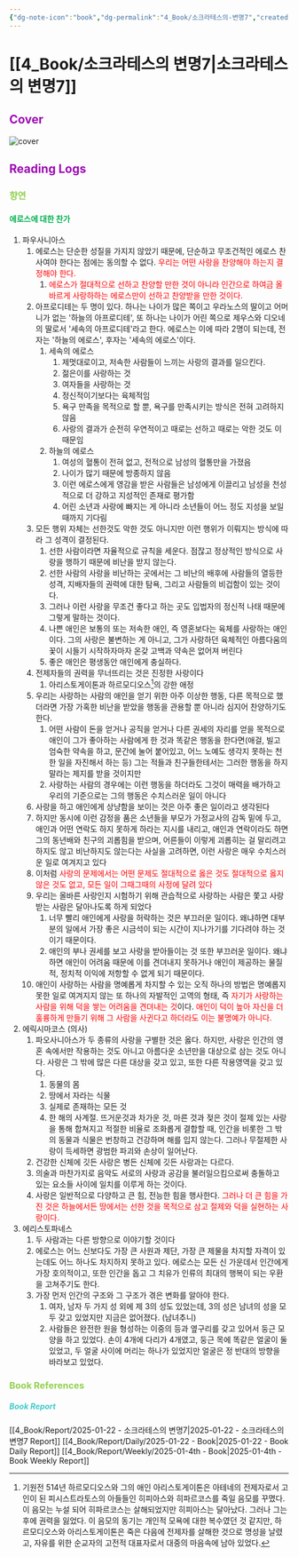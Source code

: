 ```yaml
---
{"dg-note-icon":"book","dg-permalink":"4_Book/소크라테스의-변명7","created-date":"2025-01-22 8:48:30 am","date":"2025-01-22","type":"book","tags":["book"],"aliases":null,"category":"Philosophy","author":"플라톤","publisher":"현대지성","publishDate":"2019-11-15T00:00:00.000+09:00","pages":"525","cover":"http://books.google.com/books/content?id=4_m-DwAAQBAJ&printsec=frontcover&img=1&zoom=1&edge=curl&source=gbs_api","rating":null,"status":"<progress max=100 value=0> </progress> 0%","dg-publish":true,"permalink":"/4_Book/소크라테스의-변명7/","dgPassFrontmatter":true,"noteIcon":"book"}
---
```



# [[4_Book/소크라테스의 변명7\|소크라테스의 변명7]]
## <font color="#9d0ab3">Cover</font>
![cover](http://books.google.com/books/content?id=4_m-DwAAQBAJ&printsec=frontcover&img=1&zoom=1&edge=curl&source=gbs_api)
## <font color="#9d0ab3">Reading Logs </font>
### <font color="#92d050">향연</font>
#### <font color="#00b050">에로스에 대한 찬가</font>
1. 파우사니아스
	1. 에로스는 단순한 성질을 가지지 않았기 때문에, 단순하고 무조건적인 에로스 찬사여야 한다는 점에는 동의할 수 없다. <font color="#ff0000">우리는 어떤 사랑을 찬양해야 하는지 결정해야 한다.</font>
		1. <font color="#ff0000">에로스가 절대적으로 선하고 찬양할 만한 것이 아니라 인간으로 하여금 올바르게 사랑하하는 에로스만이 선하고 찬양받을 만한 것이다.</font>
	2. 아프로디테는 두 명이 있다. 하나는 나이가 많은 쪽이고 우라노스의 딸이고 어머니가 없는 '하늘의 아프로디테', 또 하나는 나이가 어린 쪽으로 제우스와 디오네의 딸로서 '세속의 아프로디테'라고 한다. 에로스는 이에 따라 2명이 되는데, 전자는 '하늘의 에로스', 후자는 '세속의 에로스'이다. 
		1. 세속의 에로스
			1. 제멋대로이고, 저속한 사람들이 느끼는 사랑의 결과를 일으킨다.
			2. 젊은이를 사랑하는 것
			3. 여자들을 사랑하는 것
			4. 정신적이기보다는 육체적임
			5. 욕구 만족을 목적으로 할 뿐, 욕구를 만족시키는 방식은 전혀 고려하지 않음
			6. 사랑의 결과가 순전히 우연적이고 때로는 선하고 때로는 악한 것도 이 때문임
		2. 하늘의 에로스
			1. 여성의 혈통이 전혀 없고, 전적으로 남성의 혈통만을 가졌음
			2. 나이가 많기 때문에 방종하지 않음
			3. 이런 에로스에게 영감을 받은 사람들은 남성에게 이끌리고 남성을 천성적으로 더 강하고 지성적인 존재로 평가함
			4. 어린 소년과 사랑에 빠지는 게 아니라 소년들이 어느 정도 지성을 보일 때까지 기다림
	3. 모든 행위 자체는 선한것도 악한 것도 아니지만 이런 행위가 이뤄지는 방식에 따라 그 성격이 결정된다.
		1. 선한 사람이라면 자율적으로 규칙을 세운다. 점잖고 정상적인 방식으로 사랑을 행하기 때문에 비난을 받지 않는다.
		2. 선한 사람의 사랑을 비난하는 곳에서는 그 비난의 배후에 사람들의 열등한 성격, 지배자들의 권력에 대한 탐욕, 그리고 사람들의 비겁함이 있는 것이다.
		3. 그러나 이런 사랑을 무조건 좋다고 하는 곳도 입법자의 정신적 나태 때문에 그렇게 말하는 것이다.
		4. 나쁜 애인은 보통의 또는 저속한 애인, 즉 영혼보다는 육체를 사랑하는 애인이다. 그의 사랑은 불변하는 게 아니고, 그가 사랑하던 육체적인 아름다움의 꽃이 시들기 시작하자마자 온갖 고백과 약속은 없어져 버린다
		5. 좋은 애인은 평생동안 애인에게 충실하다. 
	4. 전제자들의 권력을 무너뜨리는 것은 진정한 사랑이다
		1. 아리스토게이톤과 하르모디오스[^1]의 강한 애정
	5. 우리는 사랑하는 사람의 애인을 얻기 위한 아주 이상한 행동, 다른 목적으로 했더라면 가장 가혹한 비난을 받았을 행동을 관용할 뿐 아니라 심지어 찬양하기도 한다.
		1. 어떤 사람이 돈을 얻거나 공직을 얻거나 다른 권세의 자리를 얻을 목적으로 애인이 그가 좋아하는 사람에게 한 것과 똑같은 행동을 한다면(애걸, 빌고 엄숙한 약속을 하고, 문간에 눌어 붙어있고, 어느 노예도 생각지 못하는 천한 일을 자진해서 하는 등) 그는 적들과 친구들한테서는 그러한 행동을 하지 말라는 제지를 받을 것이지만
		2. 사랑하는 사람의 경우에는 이런 행동을 하더라도 그것이 매력을 배가하고 우리의 기준으로는 그의 행동은 수치스러운 일이 아니다
	6. 사랑을 하고 애인에게 상냥함을 보이는 것은 아주 좋은 일이라고 생각된다
	7. 하지만 동시에 이런 감정을 품은 소년들을 부모가 가정교사의 감독 밑에 두고, 애인과 어떤 연락도 하지 못하게 하라는 지시를 내리고, 애인과 연락이라도 하면 그의 동년배와 친구의 괴롭힘을 받으며, 어른들이 이렇게 괴롭히는 걸 말리려고 하지도 않고 비난하지도 않는다는 사실을 고려하면, 이런 사랑은 매우 수치스러운 일로 여겨지고 있다
	8. 이처럼 <font color="#ff0000">사랑의 문제에서는 어떤 문제도 절대적으로 옳은 것도 절대적으로 옳지 않은 것도 없고, 모든 일이 그때그때의 사정에 달려 있다</font>
	9. 우리는 올바른 사랑인지 시험하기 위해 관습적으로 사랑하는 사람은 쫓고 사랑받는 사람은 달아나도록 하게 되었다
		1. 너무 빨리 애인에게 사랑을 허락하는 것은 부끄러운 일이다. 왜냐하면 대부분의 일에서 가장 좋은 시금석이 되는 시간이 지나가기를 기다려야 하는 것이기 때문이다.
		2. 애인의 부나 권세를 보고 사랑을 받아들이는 것 또한 부끄러운 일이다. 왜냐하면 애인이 어려움 때문에 이를 견뎌내지 못하거나 애인이 제공하는 물질적, 정치적 이익에 저항할 수 없게 되기 때문이다.
	10. 애인이 사랑하는 사람을 명예롭게 차지할 수 있는 오직 하나의 방법은 명예롭지 못한 일로 여겨지지 않는 또 하나의 자발적인 고역의 형태, 즉 <font color="#ff0000">자기가 사랑하는 사람을 위해 덕을 쌓는 어려움을 견뎌내는 것</font>이다. <font color="#ff0000">애인이 덕이 높아 자신을 더 훌륭하게 만들기 위해 그 사람을 사귄다고 하더라도 이는 불명예가 아니다.</font>
2. 에릭시마코스 (의사)
	1. 파오사니아스가 두 종류의 사랑을 구별한 것은 옳다. 하지만, 사랑은 인간의 영혼 속에서만 작용하는 것도 아니고 아름다운 소년만을 대상으로 삼는 것도 아니다. 사랑은 그 밖에 많은 다른 대상을 갖고 있고, 또한 다른 작용영역을 갖고 있다. 
		1. 동물의 몸
		2. 땅에서 자라는 식물
		3. 실제로 존재하는 모든 것
		4. 한 해의 사계절. 뜨거운것과 차가운 것, 마른 것과 젖은 것이 절제 있는 사랑을 통해 합쳐지고 적절한 비율로 조화롭게 결합할 때, 인간을 비롯한 그 밖의 동물과 식물은 번창하고 건강하며 해를 입지 않는다. 그러나 무절제한 사랑이 득세하면 광범한 파괴와 손상이 일어난다.
	2. 건강한 신체에 깃든 사랑은 병든 신체에 깃든 사랑과는 다르다.
	3. 의술과 마찬가지로 음악도 서로의 사랑과 공감을 불러일으킴으로써 충돌하고 있는 요소들 사이에 일치를 이루게 하는 것이다.
	4. 사랑은 일반적으로 다양하고 큰 힘, 전능한 힘을 행사한다. <font color="#ff0000">그러나 더 큰 힘을 가진 것은 하늘에서든 땅에서는 선한 것을 목적으로 삼고 절제와 덕을 실현하는 사랑이다.</font>
3. 에리스토파네스
	1. 두 사람과는 다른 방향으로 이야기할 것이다
	2. 에로스는 어느 신보다도 가장 큰 사원과 제단, 가장 큰 제물을 차지할 자격이 있는데도 어느 하나도 차지하지 못하고 있다. 에로스는 모든 신 가운데서 인간에게 가장 호의적이고, 또한 인간을 돕고 그 치유가 인류의 최대의 행복이 되는 우환을 고쳐주기도 한다. 
	3. 가장 먼저 인간의 구조와 그 구조가 겪은 변화를 알아야 한다.
		1. 여자, 남자 두 가지 성 외에 제 3의 성도 있었는데, 3의 성은 남녀의 성을 모두 갖고 있었지만 지금은 없어졌다. (남녀추니)
		2. 사람들은 완전한 원을 형성하는 이중의 등과 옆구리를 갖고 있어서 둥근 모양을 하고 있었다. 손이 4개에 다리가 4개였고, 둥근 목에 똑같은 얼굴이 둘 있었고, 두 얼굴 사이에 머리는 하나가 있었지만 얼굴은 정 반대의 방향을 바라보고 있었다.



### <font color="#92d050">Book References</font>
##### <font color="#41c9cb">Book Report</font>
[[4_Book/Report/2025-01-22 - 소크라테스의 변명7\|2025-01-22 - 소크라테스의 변명7 Report]]
[[4_Book/Report/Daily/2025-01-22 - Book\|2025-01-22 - Book Daily Report]]
[[4_Book/Report/Weekly/2025-01-4th - Book\|2025-01-4th - Book Weekly Report]]

[^1]: 기원전 514년 하르모디오스와 그의 애인 아리스토게이톤은 아테네의 전제자로서 고인이 된 피시스트라토스의 아들들인 히피아스와 히파르코스를 죽일 음모를 꾸몄다. 이 음모는 누설 되어 히파르코스는 살해되었지만 히피아스는 달아났다. 그러나 그는 후에 권력을 잃었다. 이 음모의 동기는 개인적 모욕에 대한 복수였던 것 같지만, 하르모디오스와 아리스토게이톤은 죽은 다음에 전제자를 살해한 것으로 명성을 날렸고, 자유를 위한 순교자의 고전적 대표자로서 대중의 마음속에 남아 있었다.